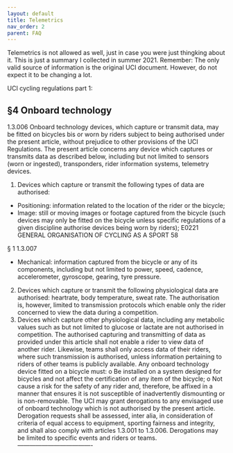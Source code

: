 ```yaml
---
layout: default
title: Telemetrics
nav_order: 2
parent: FAQ
---
```

Telemetrics is not allowed as well, just in case you were just thingking about it. This is just a summary I collected in summer 2021. Remember: The only valid source of information is the original UCI document. However, do not expect it to be changing a lot.  

UCI cycling regulations part 1:

## §4 Onboard technology

1.3.006 Onboard technology devices, which capture or transmit data, may be fitted on bicycles bis or worn by riders subject to being authorised under the present article, without prejudice to other provisions of the UCI Regulations. The present article concerns any device which captures or transmits data as described below, including but not limited to sensors
(worn or ingested), transponders, rider information systems, telemetry devices.

1. Devices which capture or transmit the following types of data are authorised:
- Positioning: information related to the location of the rider or the bicycle;
- Image: still or moving images or footage captured from the bicycle (such
devices may only be fitted on the bicycle unless specific regulations of a given discipline authorise devices being worn by riders);
E0221 GENERAL ORGANISATION OF CYCLING AS A SPORT 58

§ 1 1.3.007
- Mechanical: information captured from the bicycle or any of its components, including but not limited to power, speed, cadence, accelerometer, gyroscope, gearing, tyre pressure.
2. Devices which capture or transmit the following physiological data are authorised: heartrate, body temperature, sweat rate. The authorisation is, however, limited to transmission protocols which enable only the rider concerned to view the data during a competition.
3. Devices which capture other physiological data, including any metabolic values such as but not limited to glucose or lactate are not authorised in competition.
The authorised capturing and transmitting of data as provided under this article shall not enable a rider to view data of another rider. Likewise, teams shall only access data of their riders, where such transmission is authorised, unless information pertaining to riders of other teams is publicly available.
Any onboard technology device fitted on a bicycle must:
o Be installed on a system designed for bicycles and not affect the certification of any item of the bicycle;
o Not cause a risk for the safety of any rider and, therefore, be affixed in a manner that ensures it is not susceptible of inadvertently dismounting or is non-removable.
The UCI may grant derogations to any envisaged use of onboard technology which is not authorised by the present article. Derogation requests shall be assessed, inter alia, in consideration of criteria of equal access to equipment, sporting fairness and integrity, and shall also comply with articles 1.3.001 to 1.3.006. Derogations may be limited to specific events and riders or teams.
————————————-
